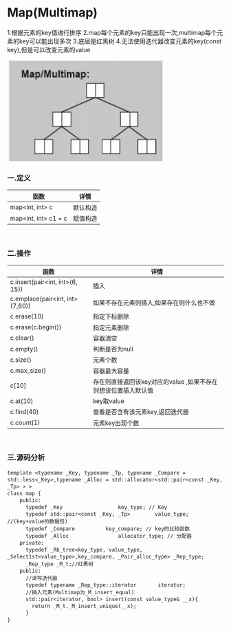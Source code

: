 # Map(Multimap)

1.根据元素的key值进行排序
2.map每个元素的key只能出现一次,multimap每个元素的key可以能出现多次
3.底层是红黑树
4.无法使用迭代器改变元素的key(const key),但是可以改变元素的value

![](../../img/16.png)

### 一.定义

函数|详情
--|--
map<int, int> c|默认构造
map<int, int> c1 = c|赋值构造

<br>

### 二.操作

函数|详情
--|--
c.insert(pair<int, int>(6, 15))|插入
c.emplace(pair<int, int>(7,60))|如果不存在元素则插入,如果存在则什么也不做
c.erase(10)|指定下标删除
c.erase(c.begin())|指定元素删除
c.clear()|容器清空
c.empty()|判断是否为null
c.size()|元素个数
c.max_size()|容器最大容量
c[10]|存在则直接返回该key对应的value ,如果不存在则想该位置插入默认值
c.at(10)|key取value
c.find(40)|查看是否含有该元素key,返回迭代器
c.count(1)|元素key出现个数

<br>

### 三.源码分析

```
template <typename _Key, typename _Tp, typename _Compare = std::less<_Key>,typename _Alloc = std::allocator<std::pair<const _Key, _Tp> > >
class map {
    public:
      typedef _Key					key_type; // Key
      typedef std::pair<const _Key, _Tp>		value_type; //(key+value的数据包)
      typedef _Compare			key_compare; // key的比较函数
      typedef _Alloc				allocator_type; // 分配器
    private:
      typedef _Rb_tree<key_type, value_type, _Select1st<value_type>,key_compare, _Pair_alloc_type> _Rep_type;
      _Rep_type _M_t;//红黑树
    public:
      //读写迭代器
      typedef typename _Rep_type::iterator		 iterator;
      //插入元素(Multimap为_M_insert_equal)
      std::pair<iterator, bool> insert(const value_type& __x){
        return _M_t._M_insert_unique(__x);
      }
}
```
